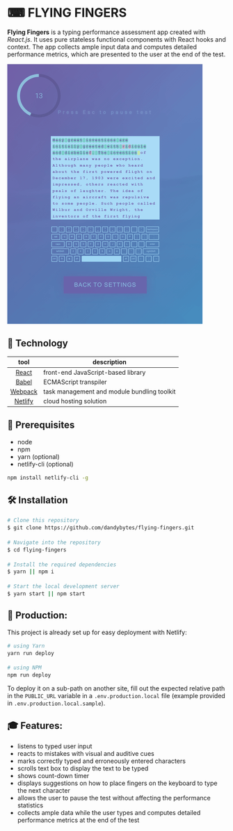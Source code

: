 # ⌨ FLYING FINGERS

**Flying Fingers** is a typing performance assessment app created with _React.js_. It uses pure stateless functional components with React hooks and context. The app collects ample input data and computes detailed performance metrics, which are presented to the user at the end of the test.

![](https://github.com/dandybytes/flying-fingers/blob/master/docs/flyingfingers.png)

## 👾 Technology

|                        tool                         | description                                 |
| :-------------------------------------------------: | ------------------------------------------- |
| [React](http://facebook.github.io/react/index.html) | front-end JavaScript-based library          |
|            [Babel](https://babeljs.io/)             | ECMAScript transpiler                       |
|         [Webpack](https://webpack.js.org/)          | task management and module bundling toolkit |
|         [Netlify](https://www.netlify.com/)         | cloud hosting solution                      |

## 🔐 Prerequisites

- node
- npm
- yarn (optional)
- netlify-cli (optional)
```sh
npm install netlify-cli -g
```

## 🛠 Installation

```bash
# Clone this repository
$ git clone https://github.com/dandybytes/flying-fingers.git

# Navigate into the repository
$ cd flying-fingers

# Install the required dependencies
$ yarn || npm i

# Start the local development server
$ yarn start || npm start
```

## 🚀 Production:
This project is already set up for easy deployment with Netlify:
```sh
# using Yarn
yarn run deploy

# using NPM
npm run deploy
```
To deploy it on a sub-path on another site, fill out the expected relative path in the `PUBLIC_URL` variable in a `.env.production.local` file (example provided in `.env.production.local.sample`).

## 🎓 Features:

-   listens to typed user input
-   reacts to mistakes with visual and auditive cues
-   marks correctly typed and erroneously entered characters
-   scrolls text box to display the text to be typed
-   shows count-down timer
-   displays suggestions on how to place fingers on the keyboard to type the next character
-   allows the user to pause the test without affecting the performance statistics
-   collects ample data while the user types and computes detailed performance metrics at the end of the test
